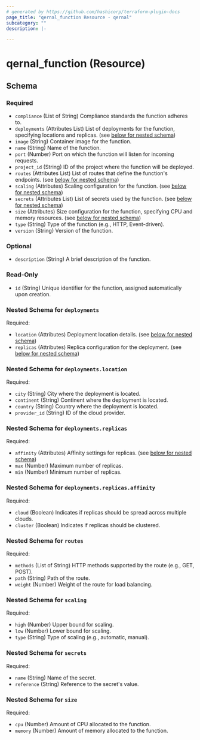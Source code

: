 ```yaml
---
# generated by https://github.com/hashicorp/terraform-plugin-docs
page_title: "qernal_function Resource - qernal"
subcategory: ""
description: |-
  
---
```


# qernal_function (Resource)





<!-- schema generated by tfplugindocs -->
## Schema

### Required

- `compliance` (List of String) Compliance standards the function adheres to.
- `deployments` (Attributes List) List of deployments for the function, specifying locations and replicas. (see [below for nested schema](#nestedatt--deployments))
- `image` (String) Container image for the function.
- `name` (String) Name of the function.
- `port` (Number) Port on which the function will listen for incoming requests.
- `project_id` (String) ID of the project where the function will be deployed.
- `routes` (Attributes List) List of routes that define the function's endpoints. (see [below for nested schema](#nestedatt--routes))
- `scaling` (Attributes) Scaling configuration for the function. (see [below for nested schema](#nestedatt--scaling))
- `secrets` (Attributes List) List of secrets used by the function. (see [below for nested schema](#nestedatt--secrets))
- `size` (Attributes) Size configuration for the function, specifying CPU and memory resources. (see [below for nested schema](#nestedatt--size))
- `type` (String) Type of the function (e.g., HTTP, Event-driven).
- `version` (String) Version of the function.

### Optional

- `description` (String) A brief description of the function.

### Read-Only

- `id` (String) Unique identifier for the function, assigned automatically upon creation.

<a id="nestedatt--deployments"></a>
### Nested Schema for `deployments`

Required:

- `location` (Attributes) Deployment location details. (see [below for nested schema](#nestedatt--deployments--location))
- `replicas` (Attributes) Replica configuration for the deployment. (see [below for nested schema](#nestedatt--deployments--replicas))

<a id="nestedatt--deployments--location"></a>
### Nested Schema for `deployments.location`

Required:

- `city` (String) City where the deployment is located.
- `continent` (String) Continent where the deployment is located.
- `country` (String) Country where the deployment is located.
- `provider_id` (String) ID of the cloud provider.


<a id="nestedatt--deployments--replicas"></a>
### Nested Schema for `deployments.replicas`

Required:

- `affinity` (Attributes) Affinity settings for replicas. (see [below for nested schema](#nestedatt--deployments--replicas--affinity))
- `max` (Number) Maximum number of replicas.
- `min` (Number) Minimum number of replicas.

<a id="nestedatt--deployments--replicas--affinity"></a>
### Nested Schema for `deployments.replicas.affinity`

Required:

- `cloud` (Boolean) Indicates if replicas should be spread across multiple clouds.
- `cluster` (Boolean) Indicates if replicas should be clustered.




<a id="nestedatt--routes"></a>
### Nested Schema for `routes`

Required:

- `methods` (List of String) HTTP methods supported by the route (e.g., GET, POST).
- `path` (String) Path of the route.
- `weight` (Number) Weight of the route for load balancing.


<a id="nestedatt--scaling"></a>
### Nested Schema for `scaling`

Required:

- `high` (Number) Upper bound for scaling.
- `low` (Number) Lower bound for scaling.
- `type` (String) Type of scaling (e.g., automatic, manual).


<a id="nestedatt--secrets"></a>
### Nested Schema for `secrets`

Required:

- `name` (String) Name of the secret.
- `reference` (String) Reference to the secret's value.


<a id="nestedatt--size"></a>
### Nested Schema for `size`

Required:

- `cpu` (Number) Amount of CPU allocated to the function.
- `memory` (Number) Amount of memory allocated to the function.
